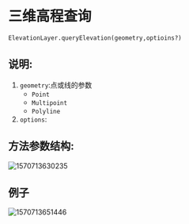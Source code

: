 # 三维高程查询

`ElevationLayer.queryElevation(geometry,optioins?)`

## 说明:

1. `geometry`:点或线的参数
   - `Point`
   - `Multipoint`
   - `Polyline`
2. `options`:

## 方法参数结构:

![1570713630235](D:\总结\img\1570713630235.png)

## 例子

![1570713651446](D:\总结\img\1570713651446.png)